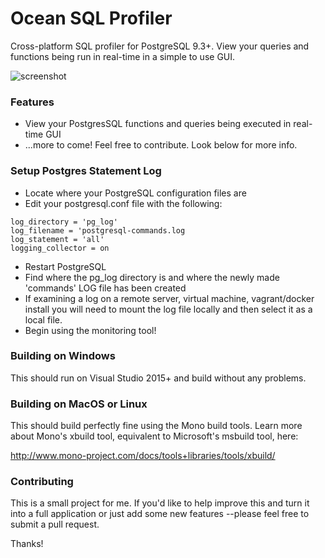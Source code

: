 # Ocean SQL Profiler #
Cross-platform SQL profiler for PostgreSQL 9.3+. View your queries and functions being run in real-time in a simple to use GUI.

![screenshot](http://i.imgur.com/oFqnQYn.jpg "Screenshot on Windows 10")

### Features ###

* View your PostgresSQL functions and queries being executed in real-time GUI
* ...more to come! Feel free to contribute. Look below for more info.

### Setup Postgres Statement Log ###
* Locate where your PostgreSQL configuration files are
* Edit your postgresql.conf file with the following:
````
log_directory = 'pg_log'                    
log_filename = 'postgresql-commands.log
log_statement = 'all'
logging_collector = on
````
* Restart PostgreSQL
* Find where the pg_log directory is and where the newly made 'commands' LOG file has been created
* If examining a log on a remote server, virtual machine, vagrant/docker install you will need to mount the log file locally and then select it as a local file.
* Begin using the monitoring tool!

### Building on Windows ###

This should run on Visual Studio 2015+ and build without any problems.

### Building on MacOS or Linux ###

This should build perfectly fine using the Mono build tools. Learn more about Mono's xbuild tool, equivalent to Microsoft's msbuild tool, here:

http://www.mono-project.com/docs/tools+libraries/tools/xbuild/

### Contributing ###

This is a small project for me. If you'd like to help improve this and turn it into a full application or just add some new features --please feel free to submit a pull request.

Thanks!
